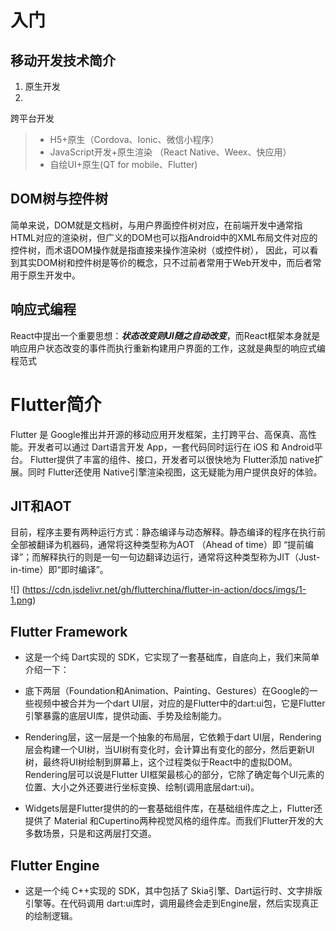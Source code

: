 

# 入门
## 移动开发技术简介
1. 原生开发
2. 
跨平台开发
>* H5+原生（Cordova、Ionic、微信小程序）
>* JavaScript开发+原生渲染 （React Native、Weex、快应用）
>* 自绘UI+原生(QT for mobile、Flutter)

## DOM树与控件树
  简单来说，DOM就是文档树，与用户界面控件树对应，在前端开发中通常指HTML对应的渲染树，但广义的DOM也可以指Android中的XML布局文件对应的控件树，而术语DOM操作就是指直接来操作渲染树（或控件树）， 因此，可以看到其实DOM树和控件树是等价的概念，只不过前者常用于Web开发中，而后者常用于原生开发中。
## 响应式编程
  React中提出一个重要思想：***状态改变则UI随之自动改变***，而React框架本身就是响应用户状态改变的事件而执行重新构建用户界面的工作，这就是典型的响应式编程范式

# Flutter简介
Flutter 是 Google推出并开源的移动应用开发框架，主打跨平台、高保真、高性能。开发者可以通过 Dart语言开发 App，一套代码同时运行在 iOS 和 Android平台。 Flutter提供了丰富的组件、接口，开发者可以很快地为 Flutter添加 native扩展。同时 Flutter还使用 Native引擎渲染视图，这无疑能为用户提供良好的体验。
## JIT和AOT
目前，程序主要有两种运行方式：静态编译与动态解释。静态编译的程序在执行前全部被翻译为机器码，通常将这种类型称为AOT （Ahead of time）即 “提前编译”；而解释执行的则是一句一句边翻译边运行，通常将这种类型称为JIT（Just-in-time）即“即时编译”。

![] (https://cdn.jsdelivr.net/gh/flutterchina/flutter-in-action/docs/imgs/1-1.png)
## Flutter Framework
* 这是一个纯 Dart实现的 SDK，它实现了一套基础库，自底向上，我们来简单介绍一下：

* 底下两层（Foundation和Animation、Painting、Gestures）在Google的一些视频中被合并为一个dart UI层，对应的是Flutter中的dart:ui包，它是Flutter引擎暴露的底层UI库，提供动画、手势及绘制能力。

* Rendering层，这一层是一个抽象的布局层，它依赖于dart UI层，Rendering层会构建一个UI树，当UI树有变化时，会计算出有变化的部分，然后更新UI树，最终将UI树绘制到屏幕上，这个过程类似于React中的虚拟DOM。Rendering层可以说是Flutter UI框架最核心的部分，它除了确定每个UI元素的位置、大小之外还要进行坐标变换、绘制(调用底层dart:ui)。

* Widgets层是Flutter提供的的一套基础组件库，在基础组件库之上，Flutter还提供了 Material 和Cupertino两种视觉风格的组件库。而我们Flutter开发的大多数场景，只是和这两层打交道。

## Flutter Engine
* 这是一个纯 C++实现的 SDK，其中包括了 Skia引擎、Dart运行时、文字排版引擎等。在代码调用 dart:ui库时，调用最终会走到Engine层，然后实现真正的绘制逻辑。
